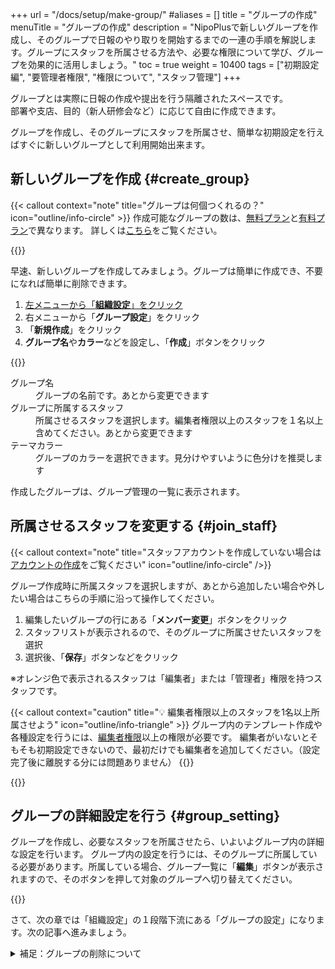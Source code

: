 +++
url = "/docs/setup/make-group/"
#aliases = []
title = "グループの作成"
menuTitle = "グループの作成"
description = "NipoPlusで新しいグループを作成し、そのグループで日報のやり取りを開始するまでの一連の手順を解説します。グループにスタッフを所属させる方法や、必要な権限について学び、グループを効果的に活用しましょう。"
toc = true
weight = 10400
tags = ["初期設定編", "要管理者権限", "権限について", "スタッフ管理"]
+++

グループとは実際に日報の作成や提出を行う隔離されたスペースです。  
部署や支店、目的（新人研修会など）に応じて自由に作成できます。

グループを作成し、そのグループにスタッフを所属させ、簡単な初期設定を行えばすぐに新しいグループとして利用開始出来ます。

## 新しいグループを作成 {#create_group}

{{< callout context="note" title="グループは何個つくれるの？" icon="outline/info-circle" >}}
作成可能なグループの数は、[無料プラン](/docs/price/free/)と[有料プラン](/docs/price/#fee)で異なります。
詳しくは[こちら](/docs/setup/_about/#group_merit)をご覧ください。

{{</callout>}}

早速、新しいグループを作成してみましょう。グループは簡単に作成でき、不要になれば簡単に削除できます。

1.  [左メニューから「**組織設定**」をクリック](/docs/setup/staff-global/rank/#rootSettingBtn)
2.  右メニューから「**グループ設定**」をクリック
3.  「**新規作成**」をクリック
4.  **グループ名**や**カラー**などを設定し、「**作成**」ボタンをクリック

{{<icatch filename="img/add_group" msg="グループ名やカラーはあとからいつでも変更できるよ" alice="ok">}}

<dl class="basic">
<dt>グループ名</dt>
<dd>グループの名前です。あとから変更できます</dd>
<dt>グループに所属するスタッフ</dt>
<dd>所属させるスタッフを選択します。編集者権限以上のスタッフを１名以上含めてください。あとから変更できます</dd>
<dt>テーマカラー</dt>
<dd>グループのカラーを選択できます。見分けやすいように色分けを推奨します</dd>
</dl>

作成したグループは、グループ管理の一覧に表示されます。

## 所属させるスタッフを変更する {#join_staff}

{{< callout context="note" title="スタッフアカウントを作成していない場合は[アカウントの作成](/docs/setup/staff-global/make/)をご覧ください" icon="outline/info-circle" />}}

グループ作成時に所属スタッフを選択しますが、あとから追加したい場合や外したい場合はこちらの手順に沿って操作してください。

1.  編集したいグループの行にある「**メンバー変更**」ボタンをクリック
2.  スタッフリストが表示されるので、そのグループに所属させたいスタッフを選択
3.  選択後、「**保存**」ボタンなどをクリック

※オレンジ色で表示されるスタッフは「編集者」または「管理者」権限を持つスタッフです。

{{< callout context="caution" title="💡 編集者権限以上のスタッフを1名以上所属させよう" icon="outline/info-triangle" >}}
グループ内のテンプレート作成や各種設定を行うには、[編集者権限](/docs/setup/staff-global/rank/)以上の権限が必要です。
編集者がいないとそもそも初期設定できないので、最初だけでも編集者を追加してください。（設定完了後に離脱する分には問題ありません）
{{</callout>}}

{{<icatch filename="img/assign-staff2" msg="グループに所属するスタッフを選択しましょう。✅の入ったスタッフは所属済みです">}}

## グループの詳細設定を行う {#group_setting}

グループを作成し、必要なスタッフを所属させたら、いよいよグループ内の詳細な設定を行います。
グループ内の設定を行うには、そのグループに所属している必要があります。所属している場合、グループ一覧に「**編集**」ボタンが表示されますので、そのボタンを押して対象のグループへ切り替えてください。

{{<icatch filename="img/move-group" msg="ここではグループを作って所属スタッフを決めるまでです。各種設定は別の画面から行います。" alice="guide">}}

さて、次の章では「組織設定」の１段階下流にある「グループの設定」になります。次の記事へ進みましょう。

<details>
  <summary>補足：グループの削除について</summary>

## 不要になったグループの削除 {#remove}

グループが不要になった場合は、安全に削除できます。グループの削除は、「無効化」と「完全に削除」の2段階で行われます。

### グループの無効化 {#disable}

まずグループを無効化し、その後に完全に削除します。

1.  [左メニューから「**組織設定**」をクリック](/docs/setup/staff-global/rank/#rootSettingBtn)
2.  「グループ管理」のセクションまでスクロール
3.  削除したいグループの行にある「**ゴミ箱**」アイコンをクリック
4.  ゴミ箱アイコンをクリックすると、そのグループは「グループ一覧」から「**無効化されたグループ**」のセクションに移動します
5.  この時点で、すべてのスタッフはそのグループ内のデータ（日報や予定、アクセスログなど）に対するアクセス権を失います

ここまでの手順でグループの無効化が完了です。

{{<iTablet filename="img/remove-group" msg="不要なグループは、まず無効化してアクセス権限を全て喪失させましょう。その後、完全に削除できます。" alice="ok">}}

### グループを完全に削除する

1. 「無効化されたグループ」を開き、完全に削除したいグループの「**完全に削除**」ボタンをクリック

「完全に削除」ボタンをクリックすると、誤操作を防ぐための確認メッセージが表示されます。確認後、「削除」ボタンをクリックすると削除のリクエストが受領されます。
すべてのデータを削除するため、処理はサーバー側で行われます。データの量にもよりますが、完了には数十秒ほどかかります。処理が完了すると、「無効化されたグループ」一覧からそのグループが表示されなくなります。

{{< callout context="note" title="管理者であってもアクセス権の影響を受けます" icon="outline/info-circle" >}}
アクセス権の喪失は管理者も例外ではありません。グループを無効化すると、管理者であってもそのグループへのアクセスや、所属していないグループへのアクセスはできなくなります。
{{< /callout >}}

### 無効化時に「権限不足」が表示される場合 {#message}

グループを無効化した直後に「**権限不足のエラーメッセージ**」が表示されることがあります。
このエラーは、無効化しようとしているグループのデータを監視するフラグ（例：日報の監視など）が立っているときに発生します。監視中のグループが無効化されたことにより、監視の権限が無くなることでエラーが表示されるものです。
「無効化されたグループ」に移動していれば、無効化自体は正常に動作しているのでご安心ください。

</details>
